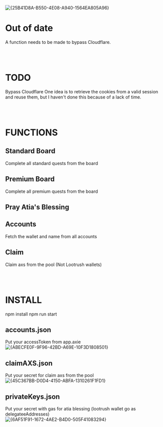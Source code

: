 
![{25B41D8A-B550-4E08-A940-1564EA805A96}](https://github.com/user-attachments/assets/d1537429-fe28-420d-9571-92d5343f8aa9)

# Out of date
A function needs to be made to bypass Cloudflare.

<br>
<br>

# TODO
Bypass Cloudflare
One idea is to retrieve the cookies from a valid session and reuse them, but I haven't done this because of a lack of time.

<br>
<br>

# FUNCTIONS
## Standard Board
Complete all standard quests from the board

## Premium Board
Complete all premium quests from the board

## Pray Atia's Blessing

## Accounts
Fetch the wallet and name from all accounts

## Claim
Claim axs from the pool (Not Lootrush wallets)

<br>
<br>

# INSTALL
npm install
npm run start

## accounts.json
Put your accessToken from app.axie
<br>
![{ABECFE0F-9F96-42BD-A69E-10F3D1808501}](https://github.com/user-attachments/assets/327aec2a-fa70-44b1-bd25-5ad9cfce0952)


## claimAXS.json
Put your secret for claim axs from the pool
<br>
![{45C367BB-D0D4-4150-ABFA-1310261F1FD1}](https://github.com/user-attachments/assets/e86de2a0-582b-429c-9d66-5cf646443e5a)

## privateKeys.json
Put your secret with gas for atia blessing (lootrush wallet go as delegateeAddresses)
<br>
![{6AF51F91-1672-4AE2-B4D0-505F41083294}](https://github.com/user-attachments/assets/95063704-90e5-4408-ae04-029a1123f8b1)




